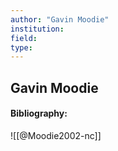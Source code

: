 ```yaml
---
author: "Gavin Moodie"
institution:
field:
type:
---
```


## Gavin Moodie
#### Bibliography:

![[@Moodie2002-nc]]